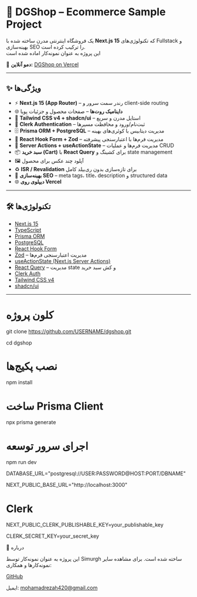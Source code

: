 # 🛒 DGShop – Ecommerce Sample Project

یک فروشگاه اینترنتی مدرن ساخته شده با **Next.js 15** که تکنولوژی‌های Fullstack و بهینه‌سازی SEO را ترکیب کرده است.  
این پروژه به عنوان نمونه‌کار اماده شده است

🔗 **دمو آنلاین:** [DGShop on Vercel](https://dgshap-nxtcwvrta-simurghs-projects.vercel.app/)

---

## ✨ ویژگی‌ها

- ⚡ **Next.js 15 (App Router)** – رندر سمت سرور و client-side routing
- 🌐 **داینامیک روت‌ها** – صفحات محصول و جزئیات پویا
- 🎨 **Tailwind CSS v4 + shadcn/ui** – استایل مدرن و سریع
- 🔑 **Clerk Authentication** – ثبت‌نام/ورود و محافظت مسیرها
- 🗄️ **Prisma ORM + PostgreSQL** – مدیریت دیتابیس با کوئری‌های بهینه
- 📝 **React Hook Form + Zod** – مدیریت فرم‌ها با اعتبارسنجی پیشرفته
- 🔄 **Server Actions + useActionState** – مدیریت فرم‌ها و عملیات CRUD
- 📦 **سبد خرید (Cart)** با **React Query** برای کشینگ و state management
- 🖼️ آپلود چند عکس برای محصول
- ♻️ **ISR / Revalidation** برای تازه‌سازی بدون ری‌بیلد کامل
- 🚀 **بهینه‌سازی SEO** – meta tags، title، description و structured data
- 🌐 **دیپلوی روی Vercel**

---

## 🛠️ تکنولوژی‌ها

- [Next.js 15](https://nextjs.org/)
- [TypeScript](https://www.typescriptlang.org/)
- [Prisma ORM](https://www.prisma.io/)
- [PostgreSQL](https://www.postgresql.org/)
- [React Hook Form](https://react-hook-form.com/)
- [Zod](https://zod.dev/) – مدیریت اعتبارسنجی فرم‌ها
- [useActionState (Next.js Server Actions)](https://beta.nextjs.org/docs/routing/server-actions)
- [React Query](https://tanstack.com/query/latest) – مدیریت state و کش سبد خرید
- [Clerk Auth](https://clerk.com/)
- [Tailwind CSS v4](https://tailwindcss.com/)
- [shadcn/ui](https://ui.shadcn.com/)

---

# کلون پروژه

git clone https://github.com/USERNAME/dgshop.git

cd dgshop

# نصب پکیج‌ها

npm install

# ساخت Prisma Client

npx prisma generate

# اجرای سرور توسعه

npm run dev

DATABASE_URL="postgresql://USER:PASSWORD@HOST:PORT/DBNAME"

NEXT_PUBLIC_BASE_URL="http://localhost:3000"

# Clerk

NEXT_PUBLIC_CLERK_PUBLISHABLE_KEY=your_publishable_key

CLERK_SECRET_KEY=your_secret_key

📌 درباره

این پروژه به عنوان نمونه‌کار توسط Simurgh ساخته شده است.
برای مشاهده سایر نمونه‌کارها و همکاری:

[GitHub](https://github.com/simurgh420)

ایمیل: mohamadrezah420@gmail.com
